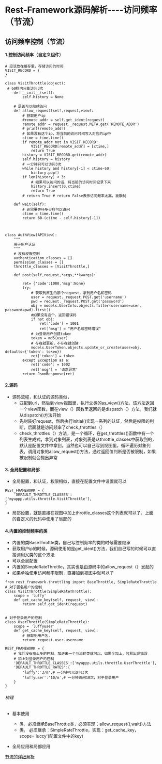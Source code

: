 # Rest-Framework源码解析----访问频率（节流）


## 访问频率控制（节流）

#### 1.控制访问频率（自定义组件）

```
# 应该放在缓存里，存储访问的时间
VISIT_RECORD = {
}

class VisitThrottle(object):
 # 60秒内只能访问3次
    def __init__(self):
        self.history = None

    # 是否可以继续访问
    def allow_request(self,request,view):
        # 获取用户ip
        #remote_addr = self.get_ident(request)
        remote_addr = request._request.META.get('REMOTE_ADDR')
        # print(remote_addr)
        # 如果没有这个ip，将当前的访问时间写入对应的ip中
        ctime = time.time()
        if remote_addr not in VISIT_RECORD:
            VISIT_RECORD[remote_addr] = [ctime,]
            return True
        history = VISIT_RECORD.get(remote_addr)
        self.history = history
        # 一分钟只可以访问3次
        while history and history[-1] < ctime-60:
            history.pop()
        if len(history) < 3:
            # 如果可以访问的话，将当前的访问时间记录下来
            history.insert(0,ctime)
            return True
        # return True # return False表示访问频率太高，被限制

    def wait(self):
        # 还需要等待多少秒可以访问
        ctime = time.time()
        return 60-(ctime - self.history[-1])



class AuthView(APIView):
    """
    用于用户认证
    """
    # 没有权限控制
    authentication_classes = []
    permission_classes = []
    throttle_classes = [VisitThrottle,]

    def post(self,request,*args,**kwargs):

        ret= {'code':1000,'msg':None}
        try:
            # 获取到原生的那个request，拿到用户名和密码
            user = request._request.POST.get('username')
            pwd = request._request.POST.get('password')
            obj = models.UserInfo.objects.filter(username=user, password=pwd).first()
            #如果没有这个，返回错误码
            if not obj:
                ret['code'] = 1001
                ret['msg'] = "用户名或密码错误"
            # 为登录用户创建token
            token = md5(user)
            # 存在就更新，不存在就创建
            models.UserToken.objects.update_or_create(user=obj, defaults={'token': token})
            ret['token'] = token
        except Exception as e:
            ret['code'] = 1002
            ret['msg'] = '请求异常'
        return JsonResponse(ret)
```
#### 2.源码
- 源码流程，和认证的源码类似，
    - 匹配到url，然后到view视图里，执行父类的as_view()方法，该方法返回一个view函数，而在view（）函数里返回的是dispatch（）方法，我们就从dispatch()方法开始
    - 先封装好request，然后执行initial()实现一系列的认证，然后是权限的判断，后面就是访问频率了check_throttles（）
    - check_throttles（）方法，是一个循环，在get_throttles()函数中有一个列表生成式，拿到对象列表，对象列表是从throttle_classes中获取到的，默认是配置文件中拿到，当然也可以自己写到视图里，循环遍历对象列表，调用对象的allow_request()方法，通过返回值判断是否被限制，如果被限制就会抛出异常

#### 3. 全局配置和局部

- 全局配置，和认证，权限相似，直接在配置文件中设置就可以

```
REST_FRAMEWORK = {
    'DEFAULT_THROTTLE_CLASSES':['myappp.utils.throttle.VisitThrottle'],
}

```
- 局部设置，就是直接在视图中加上throttle_classes这个列表就可以了，上面的自定义的代码中使用了局部的


#### 4.内置的控制频率的类
- 内置的类BaseThrottle类，自己写控制频率的类的时候需要继承
- 获取用户ip的时候，源码使用的是get_ident()方法，我们自己写的时候可以直接调用父类的这个方法
- 可以全局配置
- 内置的SimpleRateThrottle，其实也是由源码中的allow_request（）发起的
- 如果单独使用访问频率限制，直接加到视图中就可以了

```
from rest_framework.throttling import BaseThrottle, SimpleRateThrottle
# 对于匿名用户的控制
class VisitThrottle(SimpleRateThrottle):
    scope = 'luffy'
    def get_cache_key(self, request, view):
        return self.get_ident(request)


# 对于登录用户的控制
class UserThrottle(SimpleRateThrottle):
    scope = 'luffyuser'
    def get_cache_key(self, request, view):
        # 获取到用户名，
        return request.user.username
```

```
REST_FRAMEWORK = {
    # 我们没有辣么多的控制，加进来一个节流的类就可以，如果全加上，容易出现错误
    # 加上对登录用户的控制
    'DEFAULT_THROTTLE_CLASSES':['myappp.utils.throttle.UserThrottle'],
    'DEFAULT_THROTTLE_RATES':{
        'luffy':'3/m',# 一分钟可以访问3次
        'luffyuser':'10/m',# 一分钟访问10次，对于登录用户
    }
}

```


###### 梳理
- 基本使用
    - 类，必须继承BaseThrottle类，必须实现：allow_request(),wait()方法
    - 类， 必须继承：SimpleRateThrottle，实现：get_cache_key，scope='luccy'(配置文件中的key)

- 全局应用和局部应用


[节流的详细解析](https://yuansuixin.github.io/archives/2018/01/ "节流的详细解析")